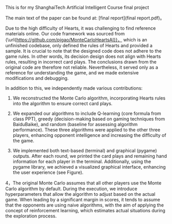 This is for my ShanghaiTech Artificial Intelligent Course final project

The main text of the paper can be found at:  [final report](final report.pdf)。

Due to the high difficulty of Hearts, it was challenging to find reference materials online. Our code framework was sourced from {\url{https://github.com/pjgao/MonteCarloHeartsAI}}， which is an unfinished codebase, only defined the rules of Hearts and provided a sample. It is crucial to note that the designed code does not adhere to the game rules. In other words, its decision design does not align with Hearts rules, resulting in incorrect card plays. The conclusions drawn from the original code are therefore not reliable. Nevertheless, it served only as a reference for understanding the game, and we made extensive modifications and debugging.

In addition to this, we independently made various contributions:

1. We reconstructed the Monte Carlo algorithm, incorporating Hearts rules into the algorithm to ensure correct card plays.

2. We expanded our algorithms to include Q-learning (core formula from class PPT), greedy (decision-making based on gaming techniques from BaiduBaike), and random (baseline for assessing algorithm performance). These three algorithms were applied to the other three players, enhancing opponent intelligence and increasing the difficulty of the game.

3. We implemented both text-based (terminal) and graphical (pygame) outputs. After each round, we printed the card plays and remaining hand information for each player in the terminal. Additionally, using the pygame library, we achieved a visualized graphical interface, enhancing the user experience (see Figure).

4，The original Monte Carlo assumes that all other players use the Monte Carlo algorithm by default. During the execution, we introduce hyperparameters that allow the algorithm to adjust based on the actual game. When leading by a significant margin in scores, it tends to assume that the opponents are using naive algorithms, with the aim of applying the concept of reinforcement learning, which estimates actual situations during the exploration process.
